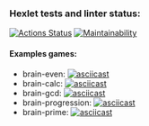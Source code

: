 ### Hexlet tests and linter status:
[![Actions Status](https://github.com/alexeylozenko/backend-project-lvl1/workflows/hexlet-check/badge.svg)](https://github.com/alexeylozenko/backend-project-lvl1/actions)
[![Maintainability](https://api.codeclimate.com/v1/badges/27d2ee47314a595dc5d0/maintainability)](https://codeclimate.com/github/alexeylozenko/backend-project-lvl1/maintainability)

#### Examples games:
* brain-even: [![asciicast](https://asciinema.org/a/401041.svg)](https://asciinema.org/a/401041)
* brain-calc: [![asciicast](https://asciinema.org/a/401271.svg)](https://asciinema.org/a/401271)
* brain-gcd: [![asciicast](https://asciinema.org/a/lgWEH0y6rmloVF2oPdM2Bhxqo.svg)](https://asciinema.org/a/lgWEH0y6rmloVF2oPdM2Bhxqo)
* brain-progression: [![asciicast](https://asciinema.org/a/5YNJO5UhAji4IR252z7PXLita.svg)](https://asciinema.org/a/5YNJO5UhAji4IR252z7PXLita)
* brain-prime: [![asciicast](https://asciinema.org/a/2E7rrRbTpr8ZT2cG55IEDFLdb.svg)](https://asciinema.org/a/2E7rrRbTpr8ZT2cG55IEDFLdb)